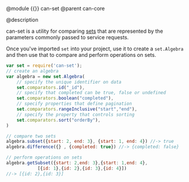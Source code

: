 @module {{}} can-set
@parent can-core

@description

can-set is a utility for comparing [sets](http://en.wikipedia.org/wiki/Set_theory#Basic_concepts_and_notation) that are represented by the parameters commonly passed to service requests.

Once you've imported `set` into your project, use it to create a `set.Algebra` and then use that to compare and perform operations on sets.  

```js
var set = require('can-set');
// create an algebra
var algebra = new set.Algebra(
    // specify the unique identifier on data
    set.comparators.id("_id"),  
    // specify that completed can be true, false or undefined
    set.comparators.boolean("completed"),
    // specify properties that define pagination
    set.comparators.rangeInclusive("start","end"),
    // specify the property that controls sorting
    set.comparators.sort("orderBy"),
)

// compare two sets
algebra.subset({start: 2, end: 3}, {start: 1, end: 4}) //-> true
algebra.difference({} , {completed: true}) //-> {completed: false}

// perform operations on sets
algebra.getSubset({start: 2,end: 3},{start: 1,end: 4},
            [{id: 1},{id: 2},{id: 3},{id: 4}])
//-> [{id: 2},{id: 3}]
```
